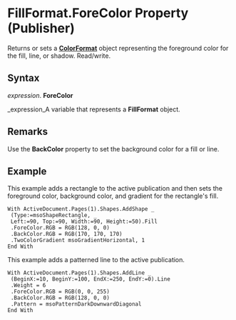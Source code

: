 
# FillFormat.ForeColor Property (Publisher)

Returns or sets a  **[ColorFormat](659069e1-e359-94d7-de06-a1d98378193b.md)** object representing the foreground color for the fill, line, or shadow. Read/write.


## Syntax

 _expression_. **ForeColor**

 _expression_A variable that represents a  **FillFormat** object.


## Remarks

Use the  **BackColor** property to set the background color for a fill or line.


## Example

This example adds a rectangle to the active publication and then sets the foreground color, background color, and gradient for the rectangle's fill.


```
With ActiveDocument.Pages(1).Shapes.AddShape _ 
 (Type:=msoShapeRectangle, _ 
 Left:=90, Top:=90, Width:=90, Height:=50).Fill 
 .ForeColor.RGB = RGB(128, 0, 0) 
 .BackColor.RGB = RGB(170, 170, 170) 
 .TwoColorGradient msoGradientHorizontal, 1 
End With
```

This example adds a patterned line to the active publication.




```
With ActiveDocument.Pages(1).Shapes.AddLine _ 
 (BeginX:=10, BeginY:=100, EndX:=250, EndY:=0).Line 
 .Weight = 6 
 .ForeColor.RGB = RGB(0, 0, 255) 
 .BackColor.RGB = RGB(128, 0, 0) 
 .Pattern = msoPatternDarkDownwardDiagonal 
End With 

```

